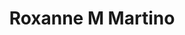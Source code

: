 ---
layout: layouts/profile.liquid
title: Roxanne M Martino
id: roxanne_m_martino
prefix: 
first: Roxanne
middle: M
last: Martino
suffix: 
currentTitle: Founder
currentOrg: OceanM19 LLC
bio: After graduating from The University of Notre Dame with an accounting degree, I joined PWC as an auditor for 7 years focusing in the sectors of hospitality, heavy manufacturing and hedge funds. While earning my MBA from Booth at The University of Chicago, I joined Grosvenor Capital Management and became a Managing Partner. After 6 1/2 years at Grosvenor, I left to build Aurora Investment Management into an alternative investment firm which managed $14 billion in AUM, focused on hedge fund investing. After retiring in 2016, I founded OceanM19 LLC, my family's investment office and engage in civic leadership roles.
linkedin: 
tiktok: 
twitter: 
aboutme: 
insta: 
orgURL: 
snapchat: 
personalURL: 
smallHeadshotURL: assets/images/headshots/Roxanne%20Martino_converted_scaled.avif
originalHeadshotURL: assets/images/headshots/Roxanne%20Martino_converted_scaled.avif
tags-experience: 
 - Finance
 - Governance
 - Mergers & Acquisitions
 - Private Companies
 - Public Companies
 - Supply Chain
 - Venture Capital
 - Accounting
 - Business Development
 - Finance
 - Global
 - Governance
 - Private Companies
 - Public Companies
 - Supply Chain
 - Venture Capital
tags-current-industries: 
 - Ambulatory Health Care Services
 - Civic/Public Policy
 - Corporate Directorships
 - Education and Health Services
 - Educational Services
 - Family Office
 - Financial Activities
 - Food Manufacturing
 - Funds, Trusts, and Other Financial Vehicles
 - Health Care and Social Assistance
 - Hospitals
 - Investment Management
 - Management of Companies and Enterprises
 - Nursing and Residential Care Facilities
 - Private Equity
 - Real Estate
 - Real Estate and Rental and Leasing
 - Securities, Commodity Contracts, and Other Financial Investments and Related Activities
 - Supply Chain/Distribution/Logistics
 - Transportation and Warehousing
 - Truck Transportation
 - Venture Capital
 - Warehousing and Storage
tags-current-position: 
 - Chairman
 - Founder
tags-past-industries: 
 - Accounting
 - Ambulatory Health Care Services
 - Amusement, Gambling, and Recreation Industries
 - Corporate Directorships
 - Education and Health Services
 - Fabricated Metal Product Manufacturing
 - Family Office
 - Financial Activities
 - Funds, Trusts, and Other Financial Vehicles
 - Health Care and Social Assistance
 - Hospitals
 - Investment Management
 - Machinery Manufacturing
 - Manufacturing
 - Miscellaneous Manufacturing
 - Nursing and Residential Care Facilities
 - Primary Metal Manufacturing
 - Private Equity
 - Professional and Business Services
 - Real Estate
 - Real Estate and Rental and Leasing
 - Securities, Commodity Contracts, and Other Financial Investments and Related Activities
 - Supply Chain/Distribution/Logistics
 - Truck Transportation
 - Venture Capital
 - Warehousing and Storage
tags-past-position: 
 - CEO / Chief Executive Officer
 - CFO / Chief Financial Officer
 - Chairman
 - CIO / Chief Investment Officer
 - Partner
 - President
tags-current-board-service: 
    - Corporate Private
    - Corporate Public
    - Nonprofit
    - VC
tags-past-board-service: 
    - Corporate Private
    - Corporate Public
    - Nonprofit
boards-current-corporate-private: 
 - HAVI, 
boards-current-corporate-public: 
 - Ventas [VTR], 
boards-current-nonprofit: 
 - Board Chair, Ann and Robert H Lurie Children's Hospital and Medical Center, Member, The University of Notre Dame Business Council
 - Board Member, Thresholds, 
 - Board Member, The Economic Club of Chicago, 
 - Board Member, The Chicago Network, 
boards-current-privateequity: 
boards-current-spac: 
boards-current-vc: 
 - Impact Engine PE, 
boards-past-corporate-private: 
 - Aurora Investment Management, 
 - The Oakmark Funds, 
boards-past-corporate-public: 
 - The Oakmark Funds, 
boards-past-nonprofit: 
 - Chair, The University of Chicago Council on Booth, Executive Committee, The Economic Club of Chicago
 - Chair, The University of Notre Dame Business Council, Treasurer, The Chicago Network
 - Board Member, BottomLine Chicago, 
 - Chair, Thresholds, 
boards-past-privateequity: 
boards-past-spac: 
boards-past-vc: 
---